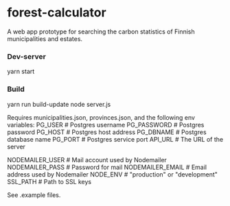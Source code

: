 # forest-calculator
A web app prototype for searching the carbon statistics of Finnish municipalities and estates. 

### Dev-server
  yarn start

### Build
  yarn run build-update
  node server.js
 
Requires municipalities.json, provinces.json, and the following env variables:
  PG_USER               # Postgres username
  PG_PASSWORD           # Postgres password
  PG_HOST               # Postgres host address
  PG_DBNAME             # Postgres database name
  PG_PORT               # Postgres service port
  API_URL               # The URL of the server

  NODEMAILER_USER       # Mail account used by Nodemailer
  NODEMAILER_PASS       # Password for mail
  NODEMAILER_EMAIL      # Email address used by Nodemailer
  NODE_ENV              # "production" or "development"
  SSL_PATH              # Path to SSL keys
  
See .example files.

